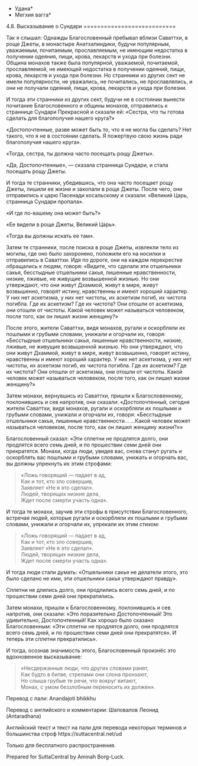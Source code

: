 * Удана*
* Мегхия вагга*

4\.8\. Высказывание о Сундари
\=\=\=\=\=\=\=\=\=\=\=\=\=\=\=\=\=\=\=\=\=\=\=\=\=\=\=

Так я слышал: Однажды Благословенный пребывал вблизи Саваттхи, в роще Джеты, в монастыре Анатхапиндики, будучи популярным, уважаемым, почитаемым, прославляемым, не имеющим недостатка в получении одеяния, пищи, крова, лекарств и ухода при болезни\. Община монахов также была популярной, уважаемой, почитаемой, прославляемой, не имеющей недостатка в получении одеяний, пищи, крова, лекарств и ухода при болезни\. Но странники из других сект не имели популярности, не уважались, не почитались, не прославлялись, и они не получали одеяний, пищи, крова, лекарств и ухода при болезни\.

И тогда эти странники из других сект, будучи не в состоянии вынести почитание Благословенного и общины монахов, отправились к страннице Сундари Прекрасной и сказали ей: «Сестра, что ты готова сделать для благополучия нашего круга?»

«Достопочтенные, разве может быть то, что я не могла бы сделать? Нет такого, что я не в состоянии сделать\. Я пожертвую свою жизнь ради благополучия нашего круга»\.

«Тогда, сестра, ты должна часто посещать рощу Джеты»\.

«Да, Достопочтенные», — сказала странница Сундари, и стала посещать рощу Джеты\.

И тогда те странники, убедившись, что она часто посещает рощу Джеты, лишили ее жизни и закопали в роще Джеты\. После чего, они отправились к царю Пасенади косальскому и сказали: «Великий Царь, странница Сундари пропала»\.

«И где по\-вашему она может быть?»

«Ее видели в роще Джеты, Великий Царь»\.

«Тогда вы должны искать ее там»\.

Затем те странники, после поиска в роще Джеты, извлекли тело из могилы, где оно было захоронено, положили его на носилки и отправились в Саваттхи\. Идя по дороге, они на каждом перекрестке обращались к людям, говоря: «Видите, что сделали эти отшельники сакья, бесстыдные отшельники сакья, лишенные нравственности, низкие, лживые, не живущие возвышенной жизнью\. Но они утверждают, что они живут Дхаммой, живут в мире, живут возвышенно, говорят истину, нравственны и имеют хороший характер\. У них нет аскетизма, у них нет чистоты, их аскетизм погиб, их чистота погибла\. Где их аскетизм? Где их чистота? Они отошли от аскетизма, они отошли от чистоты\. Какой человек может называться человеком, после того, как он лишил жизни женщину?»

После этого, жители Саваттхи, видя монахов, ругали и оскорбляли их пошлыми и грубыми словами, унижали и огорчали их, говоря: «Бесстыдные отшельники сакья, лишенные нравственности, низкие, лживые, не живущие возвышенной жизнью\. Но они утверждают, что они живут Дхаммой, живут в мире, живут возвышенно, говорят истину, нравственны и имеют хороший характер\. У них нет аскетизма, у них нет чистоты, их аскетизм погиб, их чистота погибла\. Где их аскетизм? Где их чистота? Они отошли от аскетизма, они отошли от чистоты\. Какой человек может называться человеком, после того, как он лишил жизни женщину?»

Затем монахи, вернувшись из Саваттхи, пришли к Благословенному, поклонившись и сев напротив, они сказали: «Достопочтенный, сегодня жители Саваттхи, видя монахов, ругали и оскорбляли их пошлыми и грубыми словами, унижали и огорчали их, говоря: «Бесстыдные отшельники сакья, лишенные нравственности… …Какой человек может называться человеком, после того, как он лишил женщину жизни?»»

Благословенный сказал: «Эти сплетни не продлятся долго, они продлятся всего семь дней, и по прошествии семи дней они прекратятся\. Монахи, когда люди, увидев вас, снова станут ругать и оскорблять вас пошлыми и грубыми словами, унижать и огорчать вас, вы должны упрекнуть их этим строфами:

> «Ложь говорящий — падает в ад,  
> Как и тот, кто зло совершив,  
> Заявляет «Не я это сделал»\.  
> Людей, творящих низкие дела,  
> Ждет после смерти участь одна»\.

И тогда те монахи, заучив эти строфы в присутствии Благословенного, встречая людей, которые ругали и оскорбляли их пошлыми и грубыми словами, унижали и огорчали их, упрекали их этим стихом:

> «Ложь говорящий — падает в ад,  
> Как и тот, кто зло совершив,  
> Заявляет «Не я это сделал»\.  
> Людей, творящих низкие дела,  
> Ждет после смерти участь одна»\.

И тогда люди стали думать: «Отшельники сакья не делатели этого, это было сделано не ими, эти отшельники сакья утверждают правду»\.

Сплетни не длились долго, они продлились всего семь дней, и по прошествии семи дней они прекратились\.

Затем монахи, пришли к Благословенному, поклонившись и сев напротив, они сказали: «Это поразительно Достопочтенный\! Это удивительно, Достопочтенный\! Как хорошо было сказано Благословенным: «Эти сплетни не продлятся долго, они продлятся всего семь дней, и по прошествии семи дней они прекратятся»\. И теперь эти сплетни прекратились»\.

И тогда, осознав значимость этого, Благословенный произнёс это вдохновенное высказывание:

> «Несдержанные люди, что других словами ранят,  
> Как будто в битве, стрелами они слона пронзают,  
> Но слыша грубые те речи, что вокруг витают,  
> Монах, с умом беззлобным переносить их должен»\.

Перевод с пали: Anandajoti bhikkhu

Перевод с английского и комментарии: Шаповалов Леонид \(Antaradhana\)

Английский текст и текст на пали для перевода некоторых терминов и большинства строф https://suttacentral\.net/ud

  

Только для бесплатного распространения\.

  

Prepared for SuttaCentral by Aminah Borg\-Luck\.